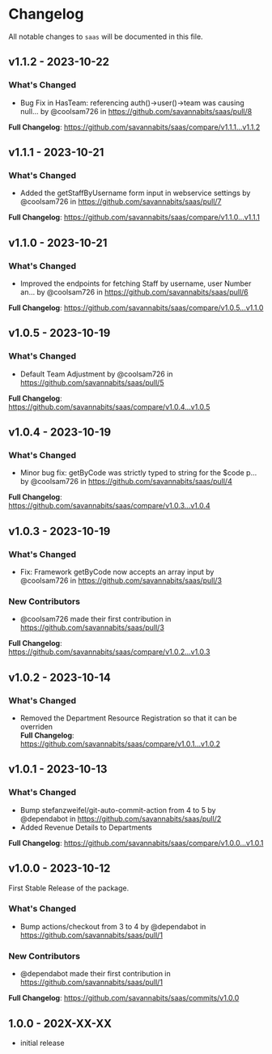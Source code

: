 # Changelog

All notable changes to `saas` will be documented in this file.

## v1.1.2 - 2023-10-22

### What's Changed

- Bug Fix in HasTeam: referencing auth()->user()->team was causing null… by @coolsam726 in https://github.com/savannabits/saas/pull/8

**Full Changelog**: https://github.com/savannabits/saas/compare/v1.1.1...v1.1.2

## v1.1.1 - 2023-10-21

### What's Changed

- Added the getStaffByUsername form input in webservice settings by @coolsam726 in https://github.com/savannabits/saas/pull/7

**Full Changelog**: https://github.com/savannabits/saas/compare/v1.1.0...v1.1.1

## v1.1.0 - 2023-10-21

### What's Changed

- Improved the endpoints for fetching Staff by username, user Number an… by @coolsam726 in https://github.com/savannabits/saas/pull/6

**Full Changelog**: https://github.com/savannabits/saas/compare/v1.0.5...v1.1.0

## v1.0.5 - 2023-10-19

### What's Changed

- Default Team Adjustment by @coolsam726 in https://github.com/savannabits/saas/pull/5

**Full Changelog**: https://github.com/savannabits/saas/compare/v1.0.4...v1.0.5

## v1.0.4 - 2023-10-19

### What's Changed

- Minor bug fix: getByCode was strictly typed to string for the $code p… by @coolsam726 in https://github.com/savannabits/saas/pull/4

**Full Changelog**: https://github.com/savannabits/saas/compare/v1.0.3...v1.0.4

## v1.0.3 - 2023-10-19

### What's Changed

- Fix: Framework getByCode now accepts an array input by @coolsam726 in https://github.com/savannabits/saas/pull/3

### New Contributors

- @coolsam726 made their first contribution in https://github.com/savannabits/saas/pull/3

**Full Changelog**: https://github.com/savannabits/saas/compare/v1.0.2...v1.0.3

## v1.0.2 - 2023-10-14

### What's Changed

- Removed the Department Resource Registration so that it can be overriden   
  **Full Changelog**: https://github.com/savannabits/saas/compare/v1.0.1...v1.0.2

## v1.0.1 - 2023-10-13

### What's Changed

- Bump stefanzweifel/git-auto-commit-action from 4 to 5 by @dependabot in https://github.com/savannabits/saas/pull/2
- Added Revenue Details to Departments

**Full Changelog**: https://github.com/savannabits/saas/compare/v1.0.0...v1.0.1

## v1.0.0 - 2023-10-12

First Stable Release of the package.

### What's Changed

- Bump actions/checkout from 3 to 4 by @dependabot in https://github.com/savannabits/saas/pull/1

### New Contributors

- @dependabot made their first contribution in https://github.com/savannabits/saas/pull/1

**Full Changelog**: https://github.com/savannabits/saas/commits/v1.0.0

## 1.0.0 - 202X-XX-XX

- initial release
